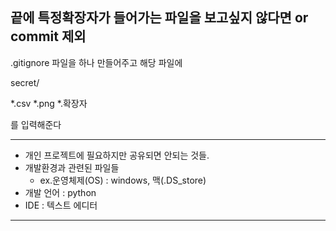## 끝에 특정확장자가 들어가는 파일을 보고싶지 않다면 or commit 제외

.gitignore 파일을 하나 만들어주고 해당 파일에

secret/

*.csv
*.png
*.확장자

를 입력해준다

---

- 개인 프로젝트에 필요하지만 공유되면 안되는 것들.
- 개발환경과 관련된 파일들 
    - ex.운영체제(OS) : windows, 맥(.DS_store)
- 개발 언어 : python
- IDE : 텍스트 에디터

---


